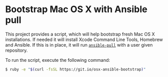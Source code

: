 # Bootstrap Mac OS X with Ansible pull

This project provides a script, which will help bootstrap fresh Mac OS X installations. If needed it will install Xcode Command Line Tools, Homebrew and Ansible. If this is in place, it will run [`ansible-pull`](http://docs.ansible.com/playbooks_intro.html#ansible-pull) with a user given repository.

To run the script, execute the following command:

```sh
$ ruby -e "$(curl -fsSL https://git.io/osx-ansible-bootstrap)"
```
